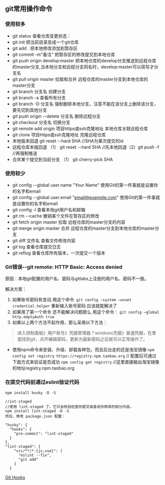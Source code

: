 ## git常用操作命令

### 使用较多
* git status    查看仓库变更状态：
* git init   把当前目录变成一个git仓库
* git add .    把本地修改添加到暂存区
* git commit -m"备注"  把暂存区的修改提交到本地仓库
* git push origin develop:master   把本地仓库的develop分支推送到远程仓库的master分支,当本地分支和远程分支同名时，develop:master可以简写才分支名
* git pull origin master    拉取和合并  远程仓库的master分支到本地仓库的master分支
* git branch 分支名         创建分支
* git branch -a	查看所有分支
* git branch -D 分支名           强制删除本地分支，注意不能在该分支上删除该分支，要先切到其他分支
* git push origin --delete 分支名         删除远程分支
* git checkout 分支名         切换分支
* git remote add origin 项目https或ssh克隆地址               本地仓库关联远程仓库
* git clone 项目https或ssh克隆地址                 克隆远程仓库
* 本地版本回退              git reset --hard SHA  //SHA为某次提交的id
* 远程仓库本报回退          （1） git reset --hard SHA //先本地回退（2）git push -f //再强制推送
* 合并某个提交到当前分支          （1） git cherry-pick SHA


### 使用较少
* git config --global user.name "Your Name"      使用Git的第一件事就是设置你的名字和email
* git config --global user.email "email@example.com"        使用Git的第一件事就是设置你的名字和email
* git config -l     查看本地git用户名和邮箱
* git rm --cache <fileUrl>   撤销某个文件在暂存区的修改
* git fetch origin master    拉取  远程仓库的master分支的内容
* git merge origin master    合并  远程仓库的master分支到本地仓库的master分支
* git diff 文件名          查看文件修改内容
* git log      查看仓库提交日志 
* git reflog   查看仓库所有版本，一次提交一个版本 


### Git错误--git remote: HTTP Basic: Access denied
原因：本地git配置的用户名、密码与gitlabs上注册的用户名、密码不一致。

解决方案： 
1. 如果账号密码有变动 用这个命令` git config –system –unset credential.helper` 重新输入账号密码 应该就能解决了 
2. 如果用了第一个命令 还不能解决问题那么 用这个命令： `git config –global http.emptyAuth true`
3. 如果以上两个方法不起作用，那么采用以下方法：
>进入控制面板》用户账号》凭据管理器？windows凭据》普通凭据，在里面找到git，点开编辑密码，更新为最新密码之后就可以正常操作了。

* 使用npm命令来安装、升级、卸载各种包，而且后台走的还是淘宝镜像 `npm config set registry https://registry.npm.taobao.org` // 配置后可通过下面方式来验证是否成功 `npm config get registry`   //这里直接输出淘宝镜像的地址registry.npm.taobao.org

### 在提交代码前通过eslint验证代码
```
npm install husky -D -S

//int-staged
//使用 lint-staged 了。它只会校验检查你提交或者说你修改的部分内容。
npm install lint-staged -D -S
然后，修改 package.json 配置：

"husky": {
  "hooks": {
    "pre-commit": "lint-staged"
  }
},
"lint-staged": {
    "src/**/*.{js,vue}": [
      "eslint --fix",
      "git add"
    ]
  }
```
[Git Hooks](https://panjiachen.github.io/vue-element-admin-site/zh/guide/advanced/git-hook.html#husky)